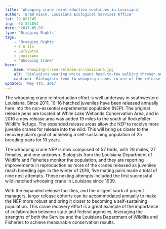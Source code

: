 ```yaml
---
title: 'Whooping crane reintroduction continues in Louisiana'
author: 'Brad Rieck, Louisiana Ecological Services Office'
lat: 29.881745
lng: -92.521854
date: '2017-05-03'
type: 'Bragging Rights'
tags:
    - 'Bragging Rights'
    - E-Grits
    - Lafayette
    - Louisiana
    - 'Whooping Crane'
hero:
    name: whooping-crane-release-in-louisiana.jpg
    alt: 'Biologists wearing white gowns head-to-toe walking through nets in a marsh holding whooping cranes.'
    caption: 'Biologists tend to whooping cranes in one of the release pens at White Lake Wetlands Conservation Area. Photo by Louisiana Department of Wildlife and Fisheries.'
updated: 'May 4th, 2017'
---
```


The whooping crane reintroduction effort is well underway in southwestern Louisiana. Since 2011, 10-16 hatched juveniles have been released annually here into the non-essential experimental population (NEP). The original release pens are located at White Lake Wetlands Conservation Area, and in 2016 a new release area was added 19 miles to the south at Rockefeller Wildlife Refuge. The expanded release areas allow the NEP to receive more juvenile cranes for release into the wild. This will bring us closer to the recovery plan’s goal of achieving a self-sustaining population of 25 breeding pairs for 10 years.

The whooping crane NEP is now composed of 57 birds, with 29 males, 27 females, and one unknown. Biologists from the Louisiana Department of Wildlife and Fisheries monitor the population, and they are reporting improvements in reproduction as more of the cranes released as juveniles reach breeding age. In the winter of 2016, five mating pairs made a total of nine nest attempts. These nesting attempts included the first successful wild-hatched whooping crane in Louisiana since 1939.

With the expanded release facilities, and the diligent work of project managers, larger release cohorts can be accommodated annually to make the NEP more robust and bring it closer to becoming a self-sustaining population. This crane recovery effort is a great example of the importance of collaboration between state and federal agencies, leveraging the strengths of both the Service and the Louisiana Department of Wildlife and Fisheries to achieve measurable conservation results.
